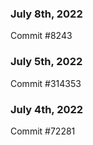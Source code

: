 ### July 8th, 2022

Commit #8243

### July 5th, 2022

Commit #314353


### July 4th, 2022

Commit #72281
